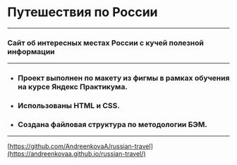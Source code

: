 # __Путешествия по России__
------
### Сайт об интересных местах России с кучей полезной информации
------
* ### Проект выполнен по макету из фигмы в рамках обучения на курсе Яндекс Практикума.

* ### Использованы HTML и CSS.

* ### Создана файловая структура по методологии БЭМ.
------
[https://github.com/AndreenkovaA/russian-travel](https://andreenkovaa.github.io/russian-travel/)

